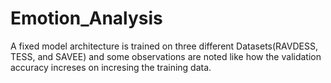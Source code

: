 # Emotion_Analysis
A fixed model architecture is trained on three different Datasets(RAVDESS, TESS, and SAVEE) and some observations are noted like how the validation accuracy increses on incresing the training data.
